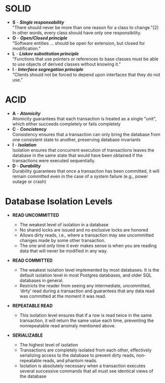 # SOLID
* **S** - ***Single responsability***<br />
"There should never be more than one reason for a class to change."[2] In other words, every class should have only one responsibility.
* **O** - ***Open/Closed principle***<br />
"Software entities ... should be open for extension, but closed for modification."
* **L** - ***Liskov substitution principle***<br />
"Functions that use pointers or references to base classes must be able to use objects of derived classes without knowing it."
* **I** - ***Interface segregation principle***<br />
"Clients should not be forced to depend upon interfaces that they do not use."

# ACID
* **A** - ***Atomicity***<br />
Atomicity guarantees that each transaction is treated as a single "unit", which either succeeds completely or fails completely
* **C** - ***Concistency***<br />
Consistency ensures that a transaction can only bring the database from one consistent state to another, preserving database invariants
* **I** - ***Isolation***<br />
Isolation ensures that concurrent execution of transactions leaves the database in the same state that would have been obtained if the transactions were executed sequentially.
* **D** - ***Durability***<br />
Durability guarantees that once a transaction has been committed, it will remain committed even in the case of a system failure (e.g., power outage or crash)

# Database Isolation Levels
* **READ UNCOMMITTED**
    * The weakest level of isolation in a database
    * No shared locks are issued and no exclusive locks are honored
    * Allows dirty reads, i.e., where a transaction may see uncommitted changes made by some other transaction.
    * The one and only time it ever makes sense is when you are reading data that will never be modified in any way.

* **READ COMMITTED**
    * The weakest isolation level implemented by most databases. It is the default isolation level in most Postgres databases, and older SQL databases in general.
    * Restricts the reader from seeing any intermediate, uncommitted, ‘dirty’ read during a transaction and guarantees that any data read was committed at the moment it was read.

* **REPEATABLE READ**
    * This isolation level ensures that if a row is read twice in the same transaction, it will return the same value each time, preventing the nonrepeatable read anomaly mentioned above. 

* **SERIALIZABLE**
    * The highest level of isolation
    * Transactions are completely isolated from each other, effectively serializing access to the database to prevent dirty reads, non-repeatable reads, and phantom reads.
    * Isolation is absolutely necessary when a transaction executes several successive commands that all must see identical views of the database